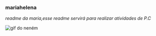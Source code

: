 ### mariahelena



_readme da maria,esse readme servirá para realizar atividades de P.C_






![gif do neném](https://media.tenor.com/wAx8P0HZlJAAAAAM/gap-slapped.gif)
